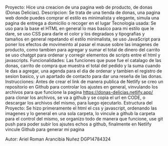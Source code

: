 Proyecto: Hice una creacion de una pagina web de producto, de donas (Donas Delicias).
Descripcion: Se trata de una tienda de donas, una pagina web donde puedes comprar el estilo es minimalista y elegante, simula una pagina de entrega a domicilio o recoger en el lugar
Tecnologia usada: Se uso para la base el HTML en general lo mas basico para mi estilo que le dare, 
                  se uso CSS para darle el color y los degradaos y tipografias y tamaños en general repetando el estilo minimalista, 
                  se uso JavaScript para poner los efectos de movimeinto al pasar el mause sobre las imagenes de producto, como tambien para agregar y sumar el total de dinero del carrito
                  se uso chatgpt para ordenar y corregir elementos de scripts entre el html y javascripts.
Funcionalidades: Las funciones que puse fue el catalago de las donas, carrito de compra que muestra el total del pedido y la suma cuando le das a agregar, una agenda para el dia de ordenar
                y tambien el registro de sesion basico, y un apartado de contacto para dar una reseña de las donas.
Instrucciones: Antes de crear el link de manera publica de Netlify se creo un repositorio en Github para controlar los ajustes en general, vinvulando los archivos para que funcione la pagina
               https://donas-delicias.netlify.app/ 
               para clonar los archivos, se va a github y se copia el url en CODE, o descargar los archivos del mismo, para luego ejecutarlo.
Estructura del Proyecto: Se hizo primeramente el html el css y javascript, ordenando las imagenes y lo general en una sola carpeta, lo vincule a github la carpeta para el control del mismo, 
                         se organizo todo de manera que funcione, use git push para poder subir los ajsutes echos a github, finalmente en Netlify vincule Github para generar mi  pagina
                         
Autor: Ariel Roman Arancibia Nuñez DGP14784324

